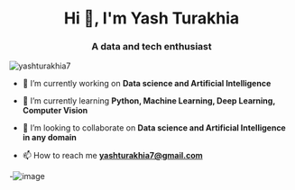 <h1 align="center">Hi 👋, I'm Yash Turakhia</h1>
<h3 align="center">A data and tech enthusiast</h3>

<p align="left"> <img src="https://komarev.com/ghpvc/?username=yashturakhia7&label=Profile%20views&color=0e75b6&style=flat" alt="yashturakhia7" /> </p>

- 🔭 I’m currently working on **Data science and Artificial Intelligence**

- 🌱 I’m currently learning **Python, Machine Learning, Deep Learning, Computer Vision**

- 👯 I’m looking to collaborate on **Data science and Artificial Intelligence in any domain**

- 📫 How to reach me **yashturakhia7@gmail.com**

-![image](https://user-images.githubusercontent.com/22083274/220644301-0a5b56c0-749f-4f2e-afbc-664efd339adc.png)


<!---
yashturakhia7/yashturakhia7 is a ✨ special ✨ repository because its `README.md` (this file) appears on your GitHub profile.
You can click the Preview link to take a look at your changes.
--->
